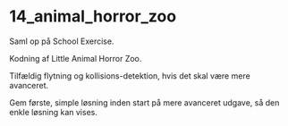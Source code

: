 # 14_animal_horror_zoo
Saml op på School Exercise.

Kodning af Little Animal Horror Zoo.

Tilfældig flytning og kollisions-detektion, hvis det skal være mere avanceret.

Gem første, simple løsning inden start på mere avanceret udgave, så den enkle løsning kan vises.
